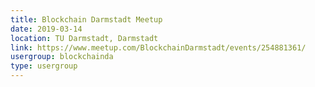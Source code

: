 ```yaml
---
title: Blockchain Darmstadt Meetup
date: 2019-03-14
location: TU Darmstadt, Darmstadt
link: https://www.meetup.com/BlockchainDarmstadt/events/254881361/
usergroup: blockchainda
type: usergroup
---
```

